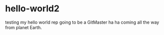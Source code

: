 # hello-world2
testing my hello world rep
going to be a GitMaster ha ha coming all the way from planet Earth.
